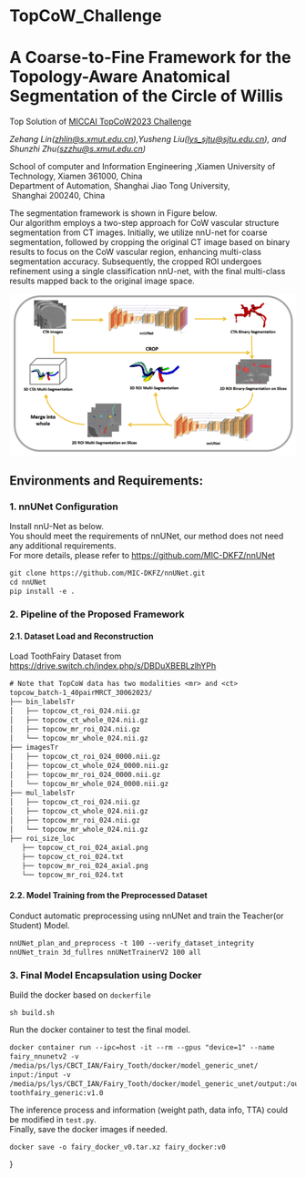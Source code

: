# TopCoW_Challenge
# A Coarse-to-Fine Framework for the Topology-Aware Anatomical Segmentation of the Circle of Willis
Top Solution of [MICCAI TopCoW2023 Challenge](https://topcow23.grand-challenge.org/) 

_Zehang Lin(zhlin@s.xmut.edu.cn),Yusheng Liu(lys_sjtu@sjtu.edu.cn), and Shunzhi Zhu(szzhu@s.xmut.edu.cn)_

School of computer and Information Engineering ,Xiamen University of Technology,
Xiamen 361000, China
Department of Automation, Shanghai Jiao Tong University,
 Shanghai 200240, China

The segmentation framework is shown in Figure below.  
Our algorithm employs a two-step approach for CoW vascular structure segmentation from CT images. 
Initially, we utilize nnU-net for coarse segmentation, followed by cropping the original CT image based on binary results to focus on the CoW vascular region, 
enhancing multi-class segmentation accuracy. Subsequently, the cropped ROI undergoes refinement using a single classification nnU-net, 
with the final multi-class results mapped back to the original image space.

![](framework.png)

## Environments and Requirements:
### 1. nnUNet Configuration
Install nnU-Net as below.  
You should meet the requirements of nnUNet, our method does not need any additional requirements.  
For more details, please refer to https://github.com/MIC-DKFZ/nnUNet  
```
git clone https://github.com/MIC-DKFZ/nnUNet.git
cd nnUNet
pip install -e .
```
### 2. Pipeline of the Proposed Framework
#### 2.1. Dataset Load and Reconstruction
Load ToothFairy Dataset from https://drive.switch.ch/index.php/s/DBDuXBEBLzlhYPh
```
# Note that TopCoW data has two modalities <mr> and <ct>
topcow_batch-1_40pairMRCT_30062023/
├── bin_labelsTr
│   ├── topcow_ct_roi_024.nii.gz
│   ├── topcow_ct_whole_024.nii.gz
│   ├── topcow_mr_roi_024.nii.gz
│   └── topcow_mr_whole_024.nii.gz
├── imagesTr
│   ├── topcow_ct_roi_024_0000.nii.gz
│   ├── topcow_ct_whole_024_0000.nii.gz
│   ├── topcow_mr_roi_024_0000.nii.gz
│   └── topcow_mr_whole_024_0000.nii.gz
├── mul_labelsTr
│   ├── topcow_ct_roi_024.nii.gz
│   ├── topcow_ct_whole_024.nii.gz
│   ├── topcow_mr_roi_024.nii.gz
│   └── topcow_mr_whole_024.nii.gz
├── roi_size_loc
   ├── topcow_ct_roi_024_axial.png
   ├── topcow_ct_roi_024.txt
   ├── topcow_mr_roi_024_axial.png
   └── topcow_mr_roi_024.txt
```

#### 2.2. Model Training from the Preprocessed Dataset
Conduct automatic preprocessing using nnUNet and train the Teacher(or Student) Model.
```
nnUNet_plan_and_preprocess -t 100 --verify_dataset_integrity
nnUNet_train 3d_fullres nnUNetTrainerV2 100 all
```

### 3. Final Model Encapsulation using Docker
Build the docker based on `dockerfile`
```
sh build.sh
```
Run the docker container to test the final model.
```
docker container run --ipc=host -it --rm --gpus "device=1" --name fairy_nnunetv2 -v /media/ps/lys/CBCT_IAN/Fairy_Tooth/docker/model_generic_unet/   input:/input -v /media/ps/lys/CBCT_IAN/Fairy_Tooth/docker/model_generic_unet/output:/output toothfairy_generic:v1.0
```
The inference process and information (weight path, data info, TTA) could be modified in `test.py`.  
Finally, save the docker images if needed.
```
docker save -o fairy_docker_v0.tar.xz fairy_docker:v0
```
}
```
